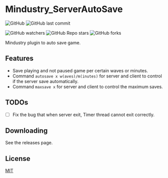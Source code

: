 # Mindustry_ServerAutoSave

![GitHub](https://img.shields.io/github/license/pisceskkk/Mindustry_ServerAutoSave)
![GitHub last commit](https://img.shields.io/github/last-commit/pisceskkk/Mindustry_ServerAutoSave)

![GitHub watchers](https://img.shields.io/github/watchers/pisceskkk/Mindustry_ServerAutoSave?style=social)
![GitHub Repo stars](https://img.shields.io/github/stars/pisceskkk/Mindustry_ServerAutoSave?style=social)
![GitHub forks](https://img.shields.io/github/forks/pisceskkk/Mindustry_ServerAutoSave?style=social)

Mindustry plugin to auto save game.

## Features

- Save playing and not paused game per certain waves or minutes.
- Command `autosave x w(aves)/m(inutes)` for server and client to control if the server save automatically.
- Command `maxsave x` for server and client to control the maximum saves.

## TODOs

- [ ] Fix the bug that when server exit, Timer thread cannot exit correctly.

## Downloading

See the releases page.

## License

[MIT](https://github.com/pisceskkk/Mindustry_ServerAutoPause/blob/main/LICENSE )
